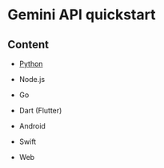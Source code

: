# Gemini API quickstart

## Content

- [Python](python.md)

- Node.js

- Go

- Dart (Flutter)

- Android

- Swift

- Web
